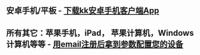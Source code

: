 ## 安卓手机/平板 - [下载kk安卓手机客户端App](https://myfasttrack.org/midman/dl_an_1358.php) 

## 所有其它：苹果手机，iPad， 苹果计算机，Windows计算机等等 - [用email注册后拿到参数配置您的设备](https://github.com/a2zitpro/k/blob/master/README.md) 
